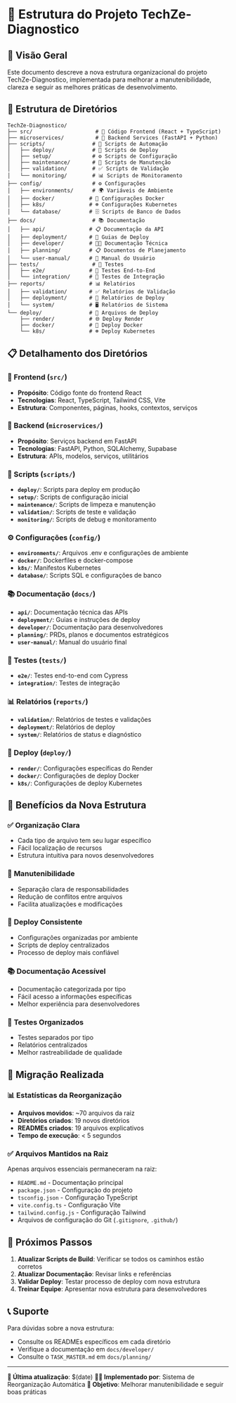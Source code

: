 # 📁 Estrutura do Projeto TechZe-Diagnostico

## 🎯 Visão Geral

Este documento descreve a nova estrutura organizacional do projeto TechZe-Diagnostico, implementada para melhorar a manutenibilidade, clareza e seguir as melhores práticas de desenvolvimento.

## 📂 Estrutura de Diretórios

```
TechZe-Diagnostico/
├── src/                    # 🎨 Código Frontend (React + TypeScript)
├── microservices/          # 🔧 Backend Services (FastAPI + Python)
├── scripts/               # 🤖 Scripts de Automação
│   ├── deploy/            # 🚀 Scripts de Deploy
│   ├── setup/             # ⚙️ Scripts de Configuração
│   ├── maintenance/       # 🔧 Scripts de Manutenção
│   ├── validation/        # ✅ Scripts de Validação
│   └── monitoring/        # 📊 Scripts de Monitoramento
├── config/                # ⚙️ Configurações
│   ├── environments/      # 🌍 Variáveis de Ambiente
│   ├── docker/           # 🐳 Configurações Docker
│   ├── k8s/              # ☸️ Configurações Kubernetes
│   └── database/         # 🗄️ Scripts de Banco de Dados
├── docs/                  # 📚 Documentação
│   ├── api/              # 📋 Documentação da API
│   ├── deployment/       # 🚀 Guias de Deploy
│   ├── developer/        # 👨‍💻 Documentação Técnica
│   ├── planning/         # 📋 Documentos de Planejamento
│   └── user-manual/      # 📖 Manual do Usuário
├── tests/                 # 🧪 Testes
│   ├── e2e/              # 🔄 Testes End-to-End
│   └── integration/      # 🔗 Testes de Integração
├── reports/              # 📊 Relatórios
│   ├── validation/       # ✅ Relatórios de Validação
│   ├── deployment/       # 🚀 Relatórios de Deploy
│   └── system/           # 🖥️ Relatórios de Sistema
└── deploy/               # 🚀 Arquivos de Deploy
    ├── render/           # 🌐 Deploy Render
    ├── docker/           # 🐳 Deploy Docker
    └── k8s/              # ☸️ Deploy Kubernetes
```

## 📋 Detalhamento dos Diretórios

### 🎨 Frontend (`src/`)
- **Propósito**: Código fonte do frontend React
- **Tecnologias**: React, TypeScript, Tailwind CSS, Vite
- **Estrutura**: Componentes, páginas, hooks, contextos, serviços

### 🔧 Backend (`microservices/`)
- **Propósito**: Serviços backend em FastAPI
- **Tecnologias**: FastAPI, Python, SQLAlchemy, Supabase
- **Estrutura**: APIs, modelos, serviços, utilitários

### 🤖 Scripts (`scripts/`)
- **`deploy/`**: Scripts para deploy em produção
- **`setup/`**: Scripts de configuração inicial
- **`maintenance/`**: Scripts de limpeza e manutenção
- **`validation/`**: Scripts de teste e validação
- **`monitoring/`**: Scripts de debug e monitoramento

### ⚙️ Configurações (`config/`)
- **`environments/`**: Arquivos .env e configurações de ambiente
- **`docker/`**: Dockerfiles e docker-compose
- **`k8s/`**: Manifestos Kubernetes
- **`database/`**: Scripts SQL e configurações de banco

### 📚 Documentação (`docs/`)
- **`api/`**: Documentação técnica das APIs
- **`deployment/`**: Guias e instruções de deploy
- **`developer/`**: Documentação para desenvolvedores
- **`planning/`**: PRDs, planos e documentos estratégicos
- **`user-manual/`**: Manual do usuário final

### 🧪 Testes (`tests/`)
- **`e2e/`**: Testes end-to-end com Cypress
- **`integration/`**: Testes de integração

### 📊 Relatórios (`reports/`)
- **`validation/`**: Relatórios de testes e validações
- **`deployment/`**: Relatórios de deploy
- **`system/`**: Relatórios de status e diagnóstico

### 🚀 Deploy (`deploy/`)
- **`render/`**: Configurações específicas do Render
- **`docker/`**: Configurações de deploy Docker
- **`k8s/`**: Configurações de deploy Kubernetes

## 🎯 Benefícios da Nova Estrutura

### ✅ **Organização Clara**
- Cada tipo de arquivo tem seu lugar específico
- Fácil localização de recursos
- Estrutura intuitiva para novos desenvolvedores

### 🔧 **Manutenibilidade**
- Separação clara de responsabilidades
- Redução de conflitos entre arquivos
- Facilita atualizações e modificações

### 🚀 **Deploy Consistente**
- Configurações organizadas por ambiente
- Scripts de deploy centralizados
- Processo de deploy mais confiável

### 📚 **Documentação Acessível**
- Documentação categorizada por tipo
- Fácil acesso a informações específicas
- Melhor experiência para desenvolvedores

### 🧪 **Testes Organizados**
- Testes separados por tipo
- Relatórios centralizados
- Melhor rastreabilidade de qualidade

## 🔄 Migração Realizada

### 📊 **Estatísticas da Reorganização**
- **Arquivos movidos**: ~70 arquivos da raiz
- **Diretórios criados**: 19 novos diretórios
- **READMEs criados**: 19 arquivos explicativos
- **Tempo de execução**: < 5 segundos

### ✅ **Arquivos Mantidos na Raiz**
Apenas arquivos essenciais permaneceram na raiz:
- `README.md` - Documentação principal
- `package.json` - Configuração do projeto
- `tsconfig.json` - Configuração TypeScript
- `vite.config.ts` - Configuração Vite
- `tailwind.config.js` - Configuração Tailwind
- Arquivos de configuração do Git (`.gitignore`, `.github/`)

## 🚀 Próximos Passos

1. **Atualizar Scripts de Build**: Verificar se todos os caminhos estão corretos
2. **Atualizar Documentação**: Revisar links e referências
3. **Validar Deploy**: Testar processo de deploy com nova estrutura
4. **Treinar Equipe**: Apresentar nova estrutura para desenvolvedores

## 📞 Suporte

Para dúvidas sobre a nova estrutura:
- Consulte os READMEs específicos em cada diretório
- Verifique a documentação em `docs/developer/`
- Consulte o `TASK_MASTER.md` em `docs/planning/`

---

**📅 Última atualização**: $(date)
**👨‍💻 Implementado por**: Sistema de Reorganização Automática
**🎯 Objetivo**: Melhorar manutenibilidade e seguir boas práticas